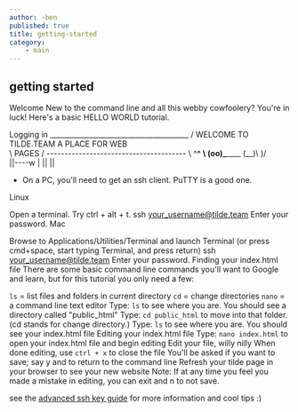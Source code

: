 ```yaml
---
author: ~ben
published: true
title: getting-started
category: 
    - main
---
```


## getting started

Welcome
New to the command line and all this webby cowfoolery? You're in luck! Here's a basic HELLO WORLD tutorial.

Logging in
         _______________________________________
        / WELCOME TO TILDE.TEAM A PLACE FOR WEB \
        \ PAGES                                 /
         ---------------------------------------
                \   ^__^
                 \  (oo)\_______
                    (__)\       )\/\
                        ||----w |
                        ||     ||
        
* On a PC, you'll need to get an ssh client. PuTTY is a good one.

Linux

Open a terminal. Try ctrl + alt + t.
ssh your_username@tilde.team
Enter your password.
Mac

Browse to Applications/Utilities/Terminal and launch Terminal (or press cmd+space, start typing Terminal, and press return)
ssh your_username@tilde.team
Enter your password.
Finding your index.html file
There are some basic command line commands you'll want to Google and learn, but for this tutorial you only need a few:

`ls` = list files and folders in current directory
`cd` = change directories
`nano` = a command line text editor
Type: `ls` to see where you are. You should see a directory called "public_html"
Type: `cd public_html` to move into that folder. (cd stands for change directory.)
Type: `ls` to see where you are. You should see your index.html file
Editing your index.html file
Type: `nano index.html` to open your index.html file and begin editing
Edit your file, willy nilly
When done editing, use `ctrl + x` to close the file
You'll be asked if you want to save; say y and to return to the command line
Refresh your tilde page in your browser to see your new website
Note: If at any time you feel you made a mistake in editing, you can exit and n to not save.

see the [advanced ssh key guide](/wiki/view.php?page=advanced-ssh) for more information and cool tips :)